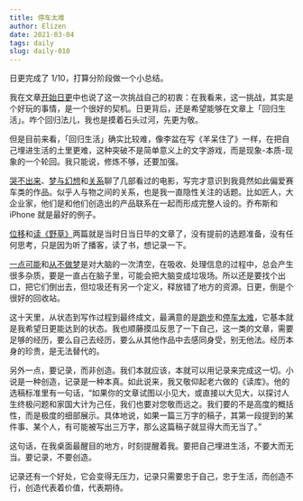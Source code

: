 ```yaml
--- 
title: 停车太难
author: Elizen
date: 2021-03-04
tags: daily
slug: daily-010
---
```


日更完成了 1/10，打算分阶段做一个小总结。  

我在文章[开始日更][1]中也说了这一次挑战自己的初衷：在我看来，这一挑战，其实是个好玩的事情，是一个很好的契机。日更背后，还是希望能够在文章上「回归生活」。咋个回归法儿，我也是摸着石头过河，先更为敬。  

但是目前来看，「回归生活」确实比较难，像李盆在写《羊呆住了》一样，在把自己埋进生活的土里更难，这种突破不是简单意义上的文字游戏，而是现象-本质-现象的一个轮回。我只能说，修炼不够，还要加强。  

[哭不出来][2]、[梦与幻想][3]和[关系][4]聊了几部看过的电影，写完才意识到我竟然如此偏爱赛车类的作品。似乎人与物之间的关系，也是我一直隐性关注的话题。比如匠人，大企业家，他们是和他们创造出的产品联系在一起而形成完整人设的。乔布斯和 iPhone 就是最好的例子。  

[位移][5]和[读《野草》][6]两篇就是当时日当日毕的文章了，没有提前的选题准备，没有任何思考，只是因为听了播客，读了书，想记录一下。  

[一点可能][7]和[从不做梦][8]是对大脑的一次清空，在吸收、处理信息的过程中，总会产生很多杂质，要是一直占在脑子里，可能会把大脑变成垃圾场。所以还是要找个出口，把它们倒出去，但垃圾还有另一个定义，释放错了地方的资源。日更，倒是个很好的回收站。  

这十天里，从状态到写作过程到最终成文，最满意的是[跑步][9]和[停车太难][10]，它基本就是我希望日更能达到的状态。我也顺藤摸瓜反思了一下自己，这一类的文章，需要足够的经历，要么自己去经历，要么从其他作品中去感同身受，别无他法。经历本身的珍贵，是无法替代的。  

另外一点，要记录，而非创造。我们本就应该，本就可以用记录来完成这一切。小说是一种创造，记录是一种本真。如此说来，我又敬仰起老六做的《读库》。他的选稿标准里有一句话，“如果你的文章试图以小见大，或直接以大见大，以探讨人生终极问题和家国大计为己任，我们也要对您敬而远之。我们要的不是高度的概括性，而是极度的细部展示。具体地说，如果一篇三万字的稿子，其第一段提到的某件事、某个人，有可能被写出三万字，那么这篇稿子就显得大而无当了。”  

这句话，在我桌面最醒目的地方，时刻提醒着我。要​把自己埋进生活，不要大而无当。要记录，不要创造。  

记录还有一个好处，它会变得无压力，记录只需要忠于自己，忠于生活，而创造不行，创造代表着价值，代表期待。  

[1]:	https://elizen.me/post/2021/02/daily-000/
[2]:	https://elizen.me/post/2021/02/daily-001/
[3]:	https://elizen.me/post/2021/02/daily-002/
[4]:	https://elizen.me/post/2021/03/daily-007/
[5]:	https://elizen.me/post/2021/02/daily-003/
[6]:	https://elizen.me/post/2021/02/daily-006/
[7]:	https://elizen.me/post/2021/02/daily-004/
[8]:	https://elizen.me/post/2021/02/daily-008/
[9]:	https://elizen.me/post/2021/02/daily-005/
[10]:	https://elizen.me/post/2021/02/daily-009/